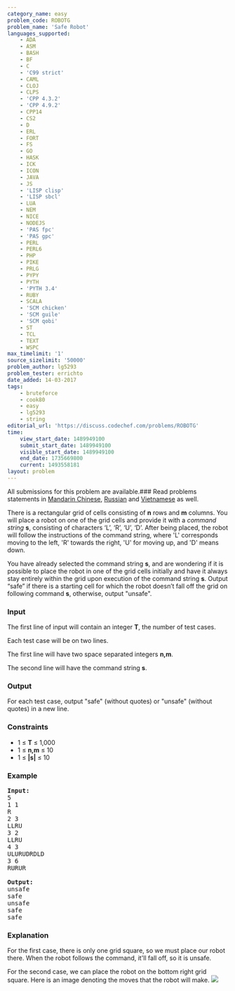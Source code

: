 ```yaml
---
category_name: easy
problem_code: ROBOTG
problem_name: 'Safe Robot'
languages_supported:
    - ADA
    - ASM
    - BASH
    - BF
    - C
    - 'C99 strict'
    - CAML
    - CLOJ
    - CLPS
    - 'CPP 4.3.2'
    - 'CPP 4.9.2'
    - CPP14
    - CS2
    - D
    - ERL
    - FORT
    - FS
    - GO
    - HASK
    - ICK
    - ICON
    - JAVA
    - JS
    - 'LISP clisp'
    - 'LISP sbcl'
    - LUA
    - NEM
    - NICE
    - NODEJS
    - 'PAS fpc'
    - 'PAS gpc'
    - PERL
    - PERL6
    - PHP
    - PIKE
    - PRLG
    - PYPY
    - PYTH
    - 'PYTH 3.4'
    - RUBY
    - SCALA
    - 'SCM chicken'
    - 'SCM guile'
    - 'SCM qobi'
    - ST
    - TCL
    - TEXT
    - WSPC
max_timelimit: '1'
source_sizelimit: '50000'
problem_author: lg5293
problem_tester: errichto
date_added: 14-03-2017
tags:
    - bruteforce
    - cook80
    - easy
    - lg5293
    - string
editorial_url: 'https://discuss.codechef.com/problems/ROBOTG'
time:
    view_start_date: 1489949100
    submit_start_date: 1489949100
    visible_start_date: 1489949100
    end_date: 1735669800
    current: 1493558181
layout: problem
---
```

All submissions for this problem are available.###  Read problems statements in [Mandarin Chinese](http://www.codechef.com/download/translated/COOK80/mandarin/ROBOTG.pdf), [Russian](http://www.codechef.com/download/translated/COOK80/russian/ROBOTG.pdf) and [Vietnamese](http://www.codechef.com/download/translated/COOK80/vietnamese/ROBOTG.pdf) as well.

There is a rectangular grid of cells consisting of **n** rows and **m** columns. You will place a robot on one of the grid cells and provide it with a *command string* **s**, consisting of characters ‘L’, ‘R’, ‘U’, ‘D’. After being placed, the robot will follow the instructions of the command string, where 'L' corresponds moving to the left, 'R' towards the right, 'U' for moving up, and 'D' means down.

You have already selected the command string **s**, and are wondering if it is possible to place the robot in one of the grid cells initially and have it always stay entirely within the grid upon execution of the command string **s**. Output “safe” if there is a starting cell for which the robot doesn’t fall off the grid on following command **s**, otherwise, output "unsafe".

### Input

The first line of input will contain an integer **T**, the number of test cases.

Each test case will be on two lines.

The first line will have two space separated integers **n,m**.

The second line will have the command string **s**.

### Output

For each test case, output "safe" (without quotes) or "unsafe" (without quotes) in a new line.

### Constraints

- 1 ≤ **T** ≤ 1,000
- 1 ≤ **n,m** ≤ 10
- 1 ≤ **|s|** ≤ 10

### Example

<pre>
<b>Input:</b>
5
1 1
R
2 3
LLRU
3 2
LLRU
4 3
ULURUDRDLD
3 6
RURUR

<b>Output:</b>
unsafe
safe
unsafe
safe
safe
</pre>
### Explanation

For the first case, there is only one grid square, so we must place our robot there. When the robot follows the command, it'll fall off, so it is unsafe.

For the second case, we can place the robot on the bottom right grid square. Here is an image denoting the moves that the robot will make. ![](https://snag.gy/l4krZU.jpg)
